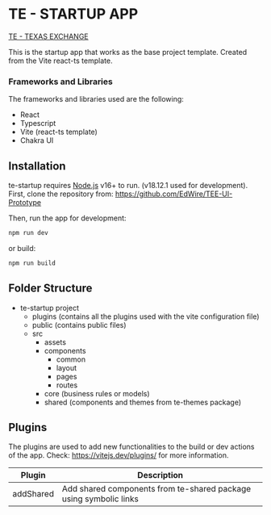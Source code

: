 # TE - STARTUP APP
[TE - TEXAS EXCHANGE](https://github.com/[EdWire]/[TEE-UI-Prototype]/blob/[main]/exchange.svg?raw=true)

This is the startup app that works as the base project template. Created
from the Vite react-ts template. 

### Frameworks and Libraries
The frameworks and libraries used are the following: 
- React 
- Typescript
- Vite (react-ts template)
- Chakra UI

## Installation
te-startup requires [Node.js](https://nodejs.org/) v16+ to run. (v18.12.1 used for development).
First, clone the repository from: https://github.com/EdWire/TEE-UI-Prototype

Then, run the app for development: 

```sh
npm run dev
```

or build: 
```sh
npm run build
```

## Folder Structure
- te-startup project
    - plugins (contains all the plugins used with the vite configuration file)
    - public (contains public files)
    - src
        - assets
        - components
            - common
            - layout
            - pages
            - routes
        - core (business rules or models)
        - shared (components and themes from te-themes package)

## Plugins
The plugins are used to add new functionalities to the build or dev actions of the app.
Check: https://vitejs.dev/plugins/ for more information.

| Plugin | Description |
| ------ | ------ |
| addShared | Add shared components from te-shared package using symbolic links |
